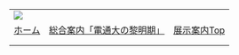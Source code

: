 |  |  |  |
| --- | --- | --- |
| ![](../image/common/uec_header1.jpg) | | |
| [ホーム](../index.html) | [総合案内「電通大の黎明期」](../dawn/dawn01.html) | [展示案内Top](../exhibit/exhibit01.html) | [関連リンク](../link/link01.html) | [第７展示室について](../about/about.html) | [本HPについて](../about/about2.html) | [アクセス](../access/access.html) | | |
| |  | | --- | | ![](../image/common/spacer.gif)    **■ 展示案内**   ---   [**(1)核磁気共鳴(NMR)分析の研究**](exhibit01.html) ![](../image/common/spacer.gif) - わが国初のNMR分光器- 超伝導式NMR(模型）- [MRI診断画像](mri/index.html)   ---   **[(2)ＥＳＲ電子スピン共鳴分析の研究](exhibit02.html)** ![](../image/common/spacer.gif) - ＥＳＲ電子スピン共鳴装置   ---   **[(3)電波時計の開発](exhibit03.html)** ![](../image/common/spacer.gif) - わが国最初の電波時計   ---   **[(4)星間空間実験装置（お貸出中）](exhibit04.html)** ![](../image/common/spacer.gif) - 星間空間実験装置（貸出中）   ---   **[(5)レーザーの研究](exhibit05.html)** 日本初期のレーザー分光も電通大から --- **[(6)南極観測](exhibit06.html)** ![](../image/common/spacer.gif) - 雪原の謎の電波吸収（準備中） --- **[(7)超伝導回路の研究](exhibit07.html)**（準備中） --- **[(8)質量分光の研究](exhibit08.html)**（準備中） --- **[(9)カイトアンテナの研究](exhibit09.html)** | | |  |  |  |  |  |  |  |  |  | | --- | --- | --- | --- | --- | --- | --- | --- | --- | | 展示案内(1)      我が国最古の高分解能ＮＭＲの磁石（MRIのルーツ）        |  |  | | --- | --- | | [![](image/nmr01_s.jpg)](image/nmr01.jpg) | [![](image/nmr02_s.jpg)](image/nmr02.jpg) | | 高分解能ＮＭＲの磁石(1) | 高分解能ＮＭＲの磁石(2) | | [![](image/nmr03_s.jpg)](image/nmr03.jpg) | [![](image/nmr04_s.jpg)](image/nmr04.jpg) | | 高分解能ＮＭＲの磁石(3) | 高分解能ＮＭＲの磁石(4) |       病院で使われるMRIや化学・薬学など分析機器で使われているＮＭＲのそもそものルーツは、ここ電通大のこの磁石なのです。     敗戦直後の物資のない頃、できたばかりの電通大の一年後に作られた磁石は大学院4年から助教授になったばかりの藤原鎮男が学長の寺沢寛、東大の茅誠司、東芝の和田重陽らの協力でつくりあげたものです。（詳細は[「電通大の黎明期(2) 機器分析の時代を牽引した電通大」](../dawn/dawn02.html)参照 ）     NMRの微小な高週波電波の検出装置は、無線講習所出身で卓越した技術の持ち主の林昭一が理学第二講座の助手となって、まだだれも聞いたことも見たこともない測定器を作り上げ、水素、フッ素、臭素、インジウム、ナトリウム、銅、コバルトの原子核の磁気能率（磁石としての強さ）を測定する。コバルトの測定では同じ原子核が化合物の違いによって二つの値を持つこと（のちに化学シフトと呼ばれるようになる）を発見。また銅の値は、米国原子力委員会に登録される。藤原は当時NMRを化学に応用しようと世界の研究者が集まっていたイリノイ大のグトウスキーに招かれます。     1955年帰国後NMRの化学への応用に電通大は中心的役割を担います。この当時に大学院生や助手として電通大にいてその後ＮＭＲの普及に活躍した関係者は藤原（東大）、片山（東大）清水博（東大）、荒田洋治（東大）、山口一郎（上智大）はそれぞれの教授になり、林は東大、理研、日本電子のそれぞれＮＭＲ室長で、理研は電通大出の鵜沢洵が林の後を継ぎ、初期の装置から最先端のNMRまで装置について鵜沢の右にでるものがないほどでした。また国内の高分解能ＮＭＲ討論会も藤原がそして、その後は荒田が中心になって活動をつづけたのです。また若手の化学者・薬学者へのNMRの普及活動も電通大を中心におこなわれました。     [ 関連リンク ]   * [荒田洋治のブログ「NMR50年I」:神々の時代](http://yojiarata.exblog.jp/12459664/)    大学院の博士課程に進学した昭和３５（１９６０）年頃，ふとした切っ掛けでＮＭＲ（核磁気共鳴分光法）と出会い，そのまま現在まで，ＮＭＲを友として５０年過ごしてきた。* [荒田洋治のブログ「NMR50年II」:日本におけるＮＭＲの黎明期」](http://yojiarata.exblog.jp/12479108/)   電気通信大学　ＵＥＣ コミュニケーション　ミュージアム 第７展示室 に１台の電磁石が展示されている。 | |
| |  | | --- | | ![](../image/common/spacer.gif)   電気通信大学コミュニケーション・ミュージアム第７展示室友の会  東京都町田市玉川学園6-3-100  UEC Museum of Communications Exhibition Room#7 Associates  e-mail: uecmuse7@muse.or.jp  Copyright all reserved by UEC Museum of Communications Exhibition Room#7 Associates | | |
